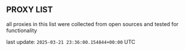 ## PROXY LIST

all proxies in this list were collected from open sources and tested for functionality

last update: `2025-03-21 23:36:00.154844+00:00` UTC
